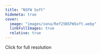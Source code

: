 ```yaml
---
title: "NSFW Soft"
hidemeta: true
cover:
  image: "images/sona/Ref25NSFWSoft.webp"
  linkFullImages: true
  relative: true
---
```


Click for full resolution
